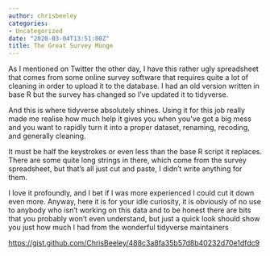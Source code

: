 ```yaml
---
author: chrisbeeley
categories:
- Uncategorized
date: "2020-03-04T13:51:00Z"
title: The Great Survey Munge
---
```


As I mentioned on Twitter the other day, I have this rather ugly spreadsheet that comes from some online survey software that requires quite a lot of cleaning in order to upload it to the database. I had an old version written in base R but the survey has changed so I’ve updated it to tidyverse.

And this is where tidyverse absolutely shines. Using it for this job really made me realise how much help it gives you when you’ve got a big mess and you want to rapidly turn it into a proper dataset, renaming, recoding, and generally cleaning.

It must be half the keystrokes or even less than the base R script it replaces. There are some quite long strings in there, which come from the survey spreadsheet, but that’s all just cut and paste, I didn’t write anything for them.

I love it profoundly, and I bet if I was more experienced I could cut it down even more. Anyway, here it is for your idle curiosity, it is obviously of no use to anybody who isn’t working on this data and to be honest there are bits that you probably won’t even understand, but just a quick look should show you just how much I had from the wonderful tidyverse maintainers

<https://gist.github.com/ChrisBeeley/488c3a8fa35b57d8b40232d70e1dfdc9>